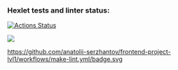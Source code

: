 ### Hexlet tests and linter status:
[![Actions Status](https://github.com/anatolii-serzhantov/frontend-project-lvl1/workflows/hexlet-check/badge.svg)](https://github.com/anatolii-serzhantov/frontend-project-lvl1/actions)

<a href="https://codeclimate.com/github/anatolii-serzhantov/frontend-project-lvl1/maintainability"><img src="https://api.codeclimate.com/v1/badges/7bb8152869de1d858a56/maintainability" /></a>

https://github.com/anatolii-serzhantov/frontend-project-lvl1/workflows/make-lint.yml/badge.svg
